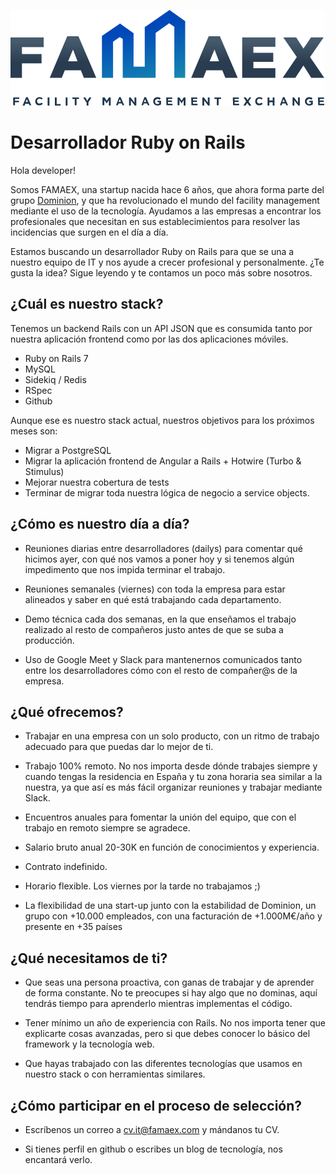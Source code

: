 ![](logo.png)

# Desarrollador Ruby on Rails

Hola developer!

Somos FAMAEX, una startup nacida hace 6 años, que ahora forma parte del grupo
[Dominion](https://www.dominion-global.com/es/), y que ha revolucionado el mundo del facility management mediante el uso
de la tecnología. Ayudamos a las empresas a encontrar los profesionales que necesitan en sus establecimientos para
resolver las incidencias que surgen en el día a día.

Estamos buscando un desarrollador Ruby on Rails para que se una a nuestro equipo de IT y nos ayude a crecer profesional
y personalmente. ¿Te gusta la idea? Sigue leyendo y te contamos un poco más sobre nosotros.


## ¿Cuál es nuestro stack?

Tenemos un backend Rails con un API JSON que es consumida tanto por nuestra aplicación frontend como por las dos
aplicaciones móviles.

* Ruby on Rails 7
* MySQL
* Sidekiq / Redis
* RSpec
* Github

Aunque ese es nuestro stack actual, nuestros objetivos para los próximos meses son:

* Migrar a PostgreSQL
* Migrar la aplicación frontend de Angular a Rails + Hotwire (Turbo & Stimulus)
* Mejorar nuestra cobertura de tests
* Terminar de migrar toda nuestra lógica de negocio a service objects.


## ¿Cómo es nuestro día a día?

* Reuniones diarias entre desarrolladores (dailys) para comentar qué hicimos ayer, con qué nos vamos a poner hoy y si
  tenemos algún impedimento que nos impida terminar el trabajo.

* Reuniones semanales (viernes) con toda la empresa para estar alineados y saber en qué está trabajando cada 
  departamento.

* Demo técnica cada dos semanas, en la que enseñamos el trabajo realizado al resto de compañeros justo antes de que se
  suba a producción.

* Uso de Google Meet y Slack para mantenernos comunicados tanto entre los desarrolladores cómo con el resto de
  compañer@s de la empresa.


## ¿Qué ofrecemos?

* Trabajar en una empresa con un solo producto, con un ritmo de trabajo adecuado para que puedas dar lo mejor de ti.

* Trabajo 100% remoto. No nos importa desde dónde trabajes siempre y cuando tengas la residencia en España y tu zona
  horaria sea similar a la nuestra, ya que así es más fácil organizar reuniones y trabajar mediante Slack.

* Encuentros anuales para fomentar la unión del equipo, que con el trabajo en remoto siempre se agradece.

* Salario bruto anual 20-30K en función de conocimientos y experiencia.

* Contrato indefinido.

* Horario flexible. Los viernes por la tarde no trabajamos ;)

* La flexibilidad de una start-up junto con la estabilidad de Dominion, un grupo con +10.000 empleados, con una
  facturación de +1.000M€/año y presente en +35 países


## ¿Qué necesitamos de ti?

* Que seas una persona proactiva, con ganas de trabajar y de aprender de forma constante. No te preocupes si hay algo
  que no dominas, aquí tendrás tiempo para aprenderlo mientras implementas el código.

* Tener mínimo un año de experiencia con Rails. No nos importa tener que explicarte cosas avanzadas, pero si que debes
  conocer lo básico del framework y la tecnología web.

* Que hayas trabajado con las diferentes tecnologías que usamos en nuestro stack o con herramientas similares.


## ¿Cómo participar en el proceso de selección?

* Escríbenos un correo a cv.it@famaex.com y mándanos tu CV.

* Si tienes perfil en github o escribes un blog de tecnología, nos encantará verlo.


